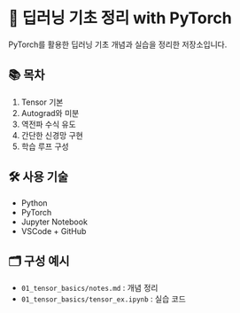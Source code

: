# 🧠 딥러닝 기초 정리 with PyTorch

PyTorch를 활용한 딥러닝 기초 개념과 실습을 정리한 저장소입니다.

## 📚 목차
1. Tensor 기본
2. Autograd와 미분
3. 역전파 수식 유도
4. 간단한 신경망 구현
5. 학습 루프 구성

## 🛠 사용 기술
- Python
- PyTorch
- Jupyter Notebook
- VSCode + GitHub

## 🗂 구성 예시

- `01_tensor_basics/notes.md` : 개념 정리
- `01_tensor_basics/tensor_ex.ipynb` : 실습 코드
